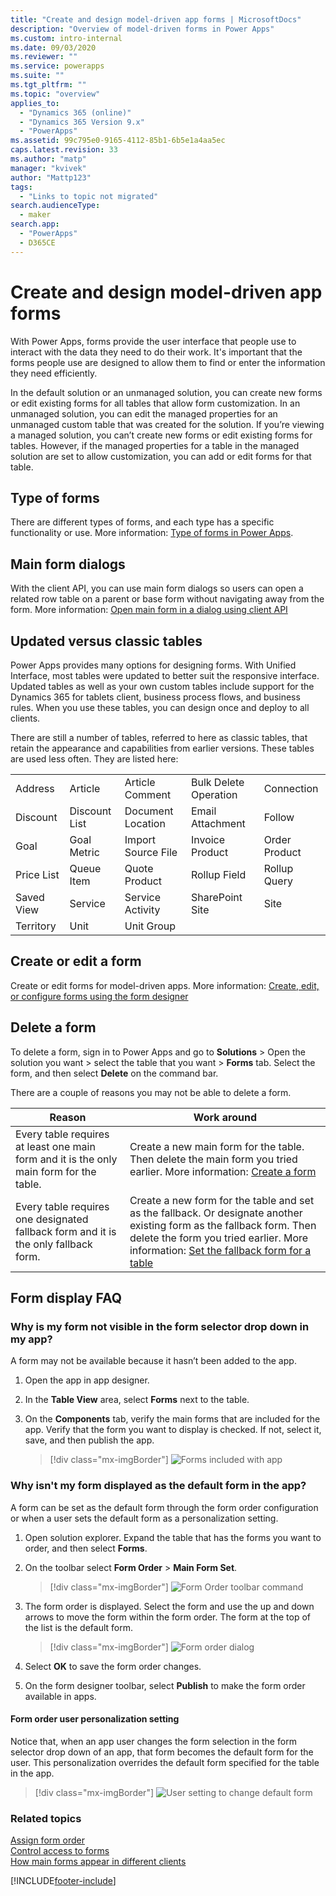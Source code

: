 ```yaml
---
title: "Create and design model-driven app forms | MicrosoftDocs"
description: "Overview of model-driven forms in Power Apps"
ms.custom: intro-internal
ms.date: 09/03/2020
ms.reviewer: ""
ms.service: powerapps
ms.suite: ""
ms.tgt_pltfrm: ""
ms.topic: "overview"
applies_to: 
  - "Dynamics 365 (online)"
  - "Dynamics 365 Version 9.x"
  - "PowerApps"
ms.assetid: 99c795e0-9165-4112-85b1-6b5e1a4aa5ec
caps.latest.revision: 33
ms.author: "matp"
manager: "kvivek"
author: "Mattp123"
tags: 
  - "Links to topic not migrated"
search.audienceType: 
  - maker
search.app: 
  - "PowerApps"
  - D365CE
---
```

# Create and design model-driven app forms 

With Power Apps, forms provide the user interface that people use to interact with the data they need to do their work. It's important that the forms people use are designed to allow them to find or enter the information they need efficiently. 

In the default solution or an unmanaged solution, you can create new forms or edit existing forms for all tables that allow form customization. 
In an unmanaged solution, you can edit the managed properties for an unmanaged custom table that was created for the solution.
If you’re viewing a managed solution, you can’t create new forms or edit existing forms for tables. However, if the managed properties for a table in the managed solution are set to allow customization, you can add or edit forms for that table. 
  

<a name="BKMK_TypesOfForms"></a> 
## Type of forms
There are different types of forms, and each type has a specific functionality or use. More information: [Type of forms in Power Apps](types-forms.md).  

## Main form dialogs
With the client API, you can use main form dialogs so users can open a related row table on a parent or base form without navigating away from the form. More information: [Open main form in a dialog using client API](../../developer/model-driven-apps/customize-entity-forms.md#open-main-form-in-a-dialog-using-client-api) 
  
<a name="BKMK_FormDifferencesByEntity"></a>   
## Updated versus classic tables  
Power Apps provides many options for designing forms. With Unified Interface, most tables were updated to better suit the responsive interface. Updated tables as well as your own custom tables include support for the Dynamics 365 for tablets client, business process flows, and business rules. When you use these tables, you can design once and deploy to all clients.  
  
There are still a number of tables, referred to here as classic tables, that retain the appearance and capabilities from earlier versions. These tables are used less often. They are listed here:  
  
||||||  
|-|-|-|-|-|  
|Address|Article|Article Comment|Bulk Delete Operation|Connection|  
|Discount|Discount List|Document Location|Email Attachment|Follow|  
|Goal|Goal Metric|Import Source File|Invoice Product|Order Product|  
|Price List|Queue Item|Quote Product|Rollup Field|Rollup Query|  
|Saved View|Service|Service Activity|SharePoint Site|Site|  
|Territory|Unit|Unit Group|||  

## Create or edit a form

Create or edit forms for model-driven apps. More information: [Create, edit, or configure forms using the form designer](create-and-edit-forms.md)

## Delete a form
To delete a form, sign in to Power Apps and go to **Solutions** > Open the solution you want > select the table that you want > **Forms** tab. Select the form, and then select **Delete** on the command bar.

There are a couple of reasons you may not be able to delete a form.

|Reason  |Work around  |
|---------|---------|
| Every table requires at least one main form and it is the only main form for the table.   |  Create a new main form for the table. Then delete the main form you tried earlier.  More information: [Create a form](create-and-edit-forms.md#create-a-form)   |
| Every table requires one designated fallback form and it is the only fallback form.   | Create a new form for the table and set as the fallback. Or designate another existing form as the fallback form. Then delete the form you tried earlier. More information: [Set the fallback form for a table](control-access-forms.md#set-the-fallback-form-for-a-table)     |

## Form display FAQ

### Why is my form not visible in the form selector drop down in my app?
A form may not be available because it hasn’t been added to the app.
1. Open the app in app designer.
2. In the **Table View** area, select **Forms** next to the table.
3. On the **Components** tab, verify the main forms that are included for the app. Verify that the form you want to display is checked. If not, select it, save, and then publish the app.

   > [!div class="mx-imgBorder"] 
   > ![Forms included with app](media/forms-included-in-app.png "Forms included with app")
   
### Why isn't my form displayed as the default form in the app?
A form can be set as the default form through the form order configuration or when a user sets the default form as a personalization setting.
1. Open solution explorer. Expand the table that has the forms you want to order, and then select **Forms**.
2. On the toolbar select **Form Order** > **Main Form Set**. 

   > [!div class="mx-imgBorder"] 
   > ![Form Order toolbar command](media/form-order-toolbar.png "Form Order toolbar command")
   
3. The form order is displayed. Select the form and use the up and down arrows to move the form within the form order. The form at the top of the list is the default form. 

   > [!div class="mx-imgBorder"] 
   > ![Form order dialog](media/form-order-dialog.png "Form order dialog")
   
4. Select **OK** to save the form order changes.
5. On the form designer toolbar, select **Publish** to make the form order available in apps.
 
#### Form order user personalization setting
Notice that, when an app user changes the form selection in the form selector drop down of an app, that form becomes the default form for the user. This personalization overrides the default form specified for the table in the app.

   > [!div class="mx-imgBorder"] 
   > ![User setting to change default form](media/change-form-user-setting.png "User setting to change default form")

### Related topics  
    
[Assign form order](assign-form-order.md) <br />
[Control access to forms](control-access-forms.md) <br />
[How main forms appear in different clients](main-form-presentations.md) <br />


[!INCLUDE[footer-include](../../includes/footer-banner.md)]
